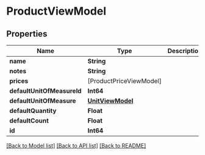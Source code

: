 # ProductViewModel

## Properties
Name | Type | Description | Notes
------------ | ------------- | ------------- | -------------
**name** | **String** |  | [optional] 
**notes** | **String** |  | [optional] 
**prices** | [ProductPriceViewModel] |  | [optional] 
**defaultUnitOfMeasureId** | **Int64** |  | [optional] 
**defaultUnitOfMeasure** | [**UnitViewModel**](UnitViewModel.md) |  | [optional] 
**defaultQuantity** | **Float** |  | [optional] 
**defaultCount** | **Float** |  | [optional] 
**id** | **Int64** |  | [optional] 

[[Back to Model list]](../README.md#documentation-for-models) [[Back to API list]](../README.md#documentation-for-api-endpoints) [[Back to README]](../README.md)


